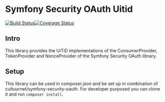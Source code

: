 # Symfony Security OAuth Uitid

[![Build Status](https://travis-ci.org/cultuurnet/symfony-security-oauth-uitid.svg?branch=master)](https://travis-ci.org/cultuurnet/symfony-security-oauth-uitid)[![Coverage Status](https://coveralls.io/repos/cultuurnet/symfony-security-oauth-uitid/badge.svg?branch=master&service=github)](https://coveralls.io/github/cultuurnet/symfony-security-oauth-uitid?branch=master)

## Intro

This library provides the UiTiD implementations of the ConsumerProvider, TokenProvider and NonceProvider of the 
Symfony Security OAuth library.

## Setup

This library can be used in composer.json and be set up in combination of cultuurnet/symfony-security-oauth. 
For developer purposed you can clone it and run `composer install`.
